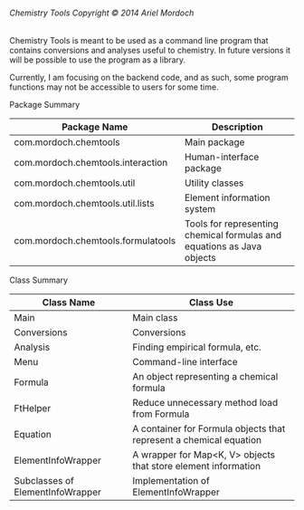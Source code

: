 ###### Chemistry Tools Copyright © 2014 Ariel Mordoch

Chemistry Tools is meant to be used as a command line program that contains conversions and analyses useful to chemistry.
In future versions it will be possible to use the program as a library.

Currently, I am focusing on the backend code, and as such, some program functions may not be accessible to users for some time.

Package Summary

| Package Name | Description |
| ------------ | ----------- |
| com.mordoch.chemtools | Main package |
| com.mordoch.chemtools.interaction | Human-interface package |
| com.mordoch.chemtools.util | Utility classes |
| com.mordoch.chemtools.util.lists | Element information system |
| com.mordoch.chemtools.formulatools | Tools for representing chemical formulas and equations as Java objects |

Class Summary

| Class Name | Class Use |
| ---------- | --------- |
| Main | Main class |
| Conversions | Conversions |
| Analysis | Finding empirical formula, etc. |
| Menu | Command-line interface |
| Formula | An object representing a chemical formula |
| FtHelper | Reduce unnecessary method load from Formula |
| Equation | A container for Formula objects that represent a chemical equation |
| ElementInfoWrapper | A wrapper for Map&lt;K, V&gt; objects that store element information |
| Subclasses of ElementInfoWrapper | Implementation of ElementInfoWrapper |